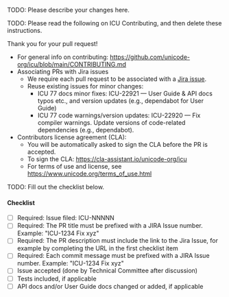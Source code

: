 TODO: Please describe your changes here.

TODO: Please read the following on ICU Contributing, and then delete these instructions.

Thank you for your pull request! 

* For general info on contributing: https://github.com/unicode-org/icu/blob/main/CONTRIBUTING.md
* Associating PRs with Jira issues
  - We require each pull request to be associated with a [Jira issue](https://icu.unicode.org/bugs).
  - Reuse existing issues for minor changes:
    * ICU 77 docs minor fixes: ICU-22921 — User Guide & API docs typos etc., and version updates (e.g., dependabot for User Guide)
    * ICU 77 code warnings/version updates: ICU-22920 — Fix compiler warnings. Update versions of code-related dependencies (e.g., dependabot).
* Contributors license agreement (CLA):
  - You will be automatically asked to sign the CLA before the PR is accepted.
  - To sign the CLA: https://cla-assistant.io/unicode-org/icu
  - For terms of use and license, see https://www.unicode.org/terms_of_use.html

TODO: Fill out the checklist below.

#### Checklist
- [ ] Required: Issue filed: ICU-NNNNN
- [ ] Required: The PR title must be prefixed with a JIRA Issue number. Example: "ICU-1234 Fix xyz"
- [ ] Required: The PR description must include the link to the Jira Issue, for example by completing the URL in the first checklist item
- [ ] Required: Each commit message must be prefixed with a JIRA Issue number. Example: "ICU-1234 Fix xyz"
- [ ] Issue accepted (done by Technical Committee after discussion)
- [ ] Tests included, if applicable
- [ ] API docs and/or User Guide docs changed or added, if applicable
